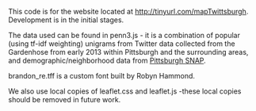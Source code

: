 This code is for the website located at http://tinyurl.com/mapTwittsburgh.  Development is in the initial stages.

The data used can be found in penn3.js - it is a combination of popular (using tf-idf weighting) unigrams from Twitter data collected from the Gardenhose from early 2013 within Pittsburgh and the surrounding areas, and demographic/neighborhood data from <a href="http://www.pittsburghpa.gov/dcp/snap/">Pittsburgh SNAP</a>. 

brandon_re.tff is a custom font built by Robyn Hammond.  

We also use local copies of leaflet.css and leaflet.js  -these local copies should be removed in future work.

